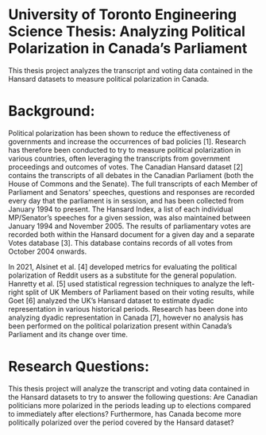 # University of Toronto Engineering Science Thesis: Analyzing Political Polarization in Canada’s Parliament
This thesis project analyzes the transcript and voting data contained in the Hansard datasets to measure political polarization in Canada.

# Background:
Political polarization has been shown to reduce the effectiveness of governments and increase the occurrences of bad policies [1]. Research has therefore been conducted to try to measure political polarization in various countries, often leveraging the transcripts from government proceedings and outcomes of votes. The Canadian Hansard dataset [2] contains the transcripts of all debates in the Canadian Parliament (both the House of Commons and the Senate). The full transcripts of each Member of Parliament and Senators' speeches, questions and responses are recorded every day that the parliament is in session, and has been collected from January 1994 to present. The Hansard Index, a list of each individual MP/Senator’s speeches for a given session, was also maintained between January 1994 and November 2005. The results of parliamentary votes are recorded both within the Hansard document for a given day and a separate Votes database [3]. This database contains records of all votes from October 2004 onwards.

In 2021, Alsinet et al. [4] developed metrics for evaluating the political polarization of Reddit users as a substitute for the general population. Hanretty et al. [5] used statistical regression techniques to analyze the left-right split of UK Members of Parliament based on their voting results, while Goet [6] analyzed the UK’s Hansard dataset to estimate dyadic representation in various historical periods. Research has been done into analyzing dyadic representation in Canada [7], however no analysis has been performed on the political polarization present within Canada’s Parliament and its change over time.

# Research Questions:
This thesis project will analyze the transcript and voting data contained in the Hansard datasets to try to answer the following questions: Are Canadian politicians more polarized in the periods leading up to elections compared to immediately after elections? Furthermore, has Canada become more politically polarized over the period covered by the Hansard dataset?

